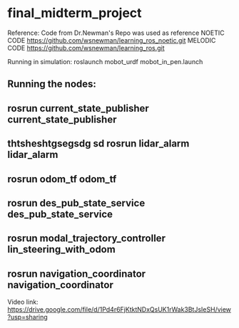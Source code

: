 # final_midterm_project


Reference:
Code from Dr.Newman's Repo was used as reference
NOETIC CODE
https://github.com/wsnewman/learning_ros_noetic.git
MELODIC CODE
https://github.com/wsnewman/learning_ros.git

Running in simulation:
roslaunch mobot_urdf mobot_in_pen.launch

Running the nodes:
--
rosrun current_state_publisher current_state_publisher
--
thtsheshtgsegsdg sd
rosrun lidar_alarm lidar_alarm
--
rosrun odom_tf odom_tf
--
rosrun des_pub_state_service des_pub_state_service
--
rosrun modal_trajectory_controller lin_steering_with_odom
--
rosrun navigation_coordinator navigation_coordinator
--
Video link: https://drive.google.com/file/d/1Pd4r6FjKtktNDxQsUK1rWak3BtJsIeSH/view?usp=sharing






